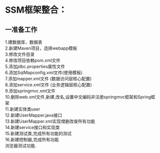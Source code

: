 # SSM框架整合：
## 一准备工作
  1.建数据库、数据表  
  2.新建Maven项目，选择webapp模板  
  3.修改文件目录  
  4.修改项目依赖pom.xml文件  
  5.添加jdbc.properties属性文件  
  6.添加SqlMapconfig.xml文件(使用模板)  
  7.添加mapper.xml文件  (数据访问层核心配置)  
  8.添加service.xml文件 (业务逻辑层核心配置)  
  9.添加springmvc.xml文件  
  10.删除web.xml文件,新建,改名,设置中文编码并注册springmvc框架和Spring框架  
  11.新建实体类user  
  12.新建UserMapper.java接口  
  13.新建UserMapper.xml实现增删改查所有功能  
  14.新建service接口和实现类  
  15.新建测试类,完成所有功能的测试  
  16.新建控制器,完成所有功能  
     浏览器测试功能.  
